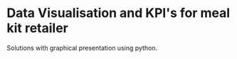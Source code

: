 # Data Visualisation and KPI's for meal kit retailer
Solutions with graphical presentation using python.
